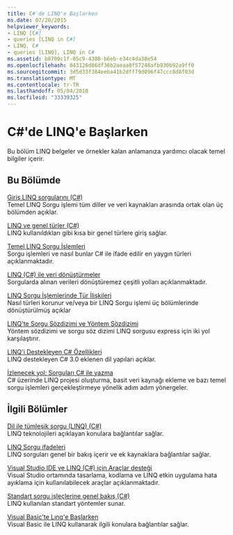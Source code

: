 ```yaml
---
title: C#'de LINQ'e Başlarken
ms.date: 07/20/2015
helpviewer_keywords:
- LINQ [C#]
- queries [LINQ in C#]
- LINQ, C#
- queries [LINQ], LINQ in C#
ms.assetid: b8700c1f-05c9-4380-b6eb-e34c4da38e54
ms.openlocfilehash: 843126d86df36b2aeaa8f57248afb930b92a9ff0
ms.sourcegitcommit: 3d5d33f384eeba41b2dff79d096f47ccc8d8f03d
ms.translationtype: MT
ms.contentlocale: tr-TR
ms.lasthandoff: 05/04/2018
ms.locfileid: "33339325"
---
```

# <a name="getting-started-with-linq-in-c"></a>C#'de LINQ'e Başlarken
Bu bölüm LINQ belgeler ve örnekler kalan anlamanıza yardımcı olacak temel bilgiler içerir.  
  
## <a name="in-this-section"></a>Bu Bölümde  
 [Giriş LINQ sorgularını (C#)](../../../../csharp/programming-guide/concepts/linq/introduction-to-linq-queries.md)  
 Temel LINQ Sorgu işlemi tüm diller ve veri kaynakları arasında ortak olan üç bölümden açıklar.  
  
 [LINQ ve genel türler (C#)](../../../../csharp/programming-guide/concepts/linq/linq-and-generic-types.md)  
 LINQ kullanıldıkları gibi kısa bir genel türlere giriş sağlar.  
  
 [Temel LINQ Sorgu İşlemleri](../../../../csharp/programming-guide/concepts/linq/basic-linq-query-operations.md)  
 Sorgu işlemleri ve nasıl bunlar C# ile ifade edilir en yaygın türleri açıklanmaktadır.  
  
 [LINQ (C#) ile veri dönüştürmeler](../../../../csharp/programming-guide/concepts/linq/data-transformations-with-linq.md)  
 Sorgularda alınan verileri dönüştüremez çeşitli yolları açıklanmaktadır.  
  
 [LINQ Sorgu İşlemlerinde Tür İlişkileri](../../../../csharp/programming-guide/concepts/linq/type-relationships-in-linq-query-operations.md)  
 Nasıl türleri korunur ve/veya bir LINQ Sorgu işlemi üç bölümlerinde dönüştürülmüş açıklar  
  
 [LINQ'te Sorgu Sözdizimi ve Yöntem Sözdizimi](../../../../csharp/programming-guide/concepts/linq/query-syntax-and-method-syntax-in-linq.md)  
 Yöntem sözdizimi ve sorgu söz dizimi LINQ sorgusu express için iki yol karşılaştırır.  
  
 [LINQ'i Destekleyen C# Özellikleri](../../../../csharp/programming-guide/concepts/linq/features-that-support-linq.md)  
 LINQ destekleyen C# 3.0 eklenen dil yapıları açıklar.  
  
 [İzlenecek yol: Sorguları C# ile yazma](../../../../csharp/programming-guide/concepts/linq/walkthrough-writing-queries-linq.md)  
 C# üzerinde LINQ projesi oluşturma, basit veri kaynağı ekleme ve bazı temel sorgu işlemleri gerçekleştirmeye yönelik adım adım yönergeler.  
  
## <a name="related-sections"></a>İlgili Bölümler  
 [Dil ile tümleşik sorgu (LINQ) (C#)](../../../../csharp/programming-guide/concepts/linq/index.md)  
 LINQ teknolojileri açıklayan konulara bağlantılar sağlar.  
  
 [LINQ Sorgu ifadeleri](../../../../csharp/programming-guide/linq-query-expressions/index.md)  
 LINQ sorguları genel bir bakış içerir ve ek kaynaklara bağlantılar sağlar.  
  
 [Visual Studio IDE ve LINQ (C#) için Araçlar desteği](../../../../csharp/programming-guide/concepts/linq/visual-studio-ide-and-tools-support-for-linq.md)  
 Visual Studio ortamında tasarlama, kodlama ve LINQ etkin uygulama hata ayıklama için kullanılabilecek araçlar açıklanmaktadır.  
  
 [Standart sorgu işleçlerine genel bakış (C#)](../../../../csharp/programming-guide/concepts/linq/standard-query-operators-overview.md)  
 LINQ kullanılan standart yöntemler sunar.  
  
 [Visual Basic'te Lınq'e Başlarken](../../../../visual-basic/programming-guide/concepts/linq/getting-started-with-linq.md)  
 Visual Basic ile LINQ kullanarak ilgili konulara bağlantılar sağlar.
